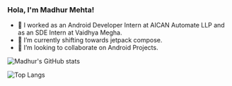 ### Hola, I'm Madhur Mehta!

- 🔭 I worked as an Android Developer Intern at AICAN Automate LLP and as an SDE Intern at Vaidhya Megha.
- 🌱 I’m currently shifting towards jetpack compose.
- 👯 I’m looking to collaborate on Android Projects.

![Madhur's GitHub stats](https://github-readme-stats.vercel.app/api?username=madhurmehta007&show_icons=true&theme=radical)

![Top Langs](https://github-readme-stats.vercel.app/api/top-langs/?username=madhurmehta007&show_icons=true&theme=radical&layout=compact)


<!--
**madhurmehta007/madhurmehta007** is a ✨ _special_ ✨ repository because its `README.md` (this file) appears on your GitHub profile.


